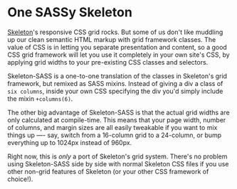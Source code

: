 # One SASSy Skeleton #

[Skeleton](http://www.getskeleton.com)'s responsive CSS grid rocks. But some of us don't like muddling up our clean semantic HTML markup with grid framework classes. The value of CSS is in letting you separate presentation and content, so a good CSS grid framework will let you use it completely in your own site's CSS, by applying grid widths to your pre-existing CSS classes and selectors.

Skeleton-SASS is a one-to-one translation of the classes in Skeleton's grid framework, but remixed as SASS mixins. Instead of giving a div a class of `six columns`, inside your own CSS specifying the div you'd simply include the mixin `+columns(6)`. 

The other big advantage of Skeleton-SASS is that the actual grid widths are only calculated at compile-time. This means that your page width, number of columns, and margin sizes are all easily tweakable if you want to mix things up —- say, switch from a 16-column grid to a 24-column, or bump everything up to 1024px instead of 960px. 

Right now, this is *only* a port of Skeleton's grid system. There's no problem using Skeleton-SASS side by side with normal Skeleton CSS files if you use other non-grid features of Skeleton (or your other CSS framework of choice!).